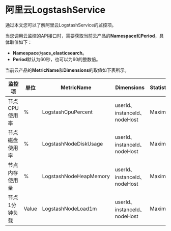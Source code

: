 # 阿里云LogstashService

通过本文您可以了解阿里云LogstashService的监控项。

当您调用云监控的API接口时，需要获取当前云产品的**Namespace**和**Period**，具体取值如下：

-   **Namespace**为**acs\_elasticsearch**。
-   **Period**默认为60秒，也可以为60的整数倍。

当前云产品的**MetricName**和**Dimensions**的取值如下表所示。

|监控项|单位|MetricName|Dimensions|Statistics|
|---|--|----------|----------|----------|
|节点CPU使用率|%|LogstashCpuPercent|userId、instanceId、nodeHost|Maximum|
|节点磁盘使用率|%|LogstashNodeDiskUsage|userId、instanceId、nodeHost|Maximum|
|节点内存使用量|%|LogstashNodeHeapMemory|userId、instanceId、nodeHost|Maximum|
|节点1分钟负载|Value|LogstashNodeLoad1m|userId、instanceId、nodeHost|Maximum|

